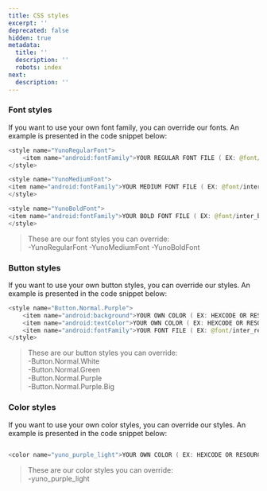 ```yaml
---
title: CSS styles
excerpt: ''
deprecated: false
hidden: true
metadata:
  title: ''
  description: ''
  robots: index
next:
  description: ''
---
```

### Font styles

If you want to use your own font family, you can override our fonts. An example is presented in the code snippet below:

```kotlin
<style name="YunoRegularFont">
    <item name="android:fontFamily">YOUR REGULAR FONT FILE ( EX: @font/inter_regular.ttf)</item>
</style>

<style name="YunoMediumFont">
<item name="android:fontFamily">YOUR MEDIUM FONT FILE ( EX: @font/inter_medium.ttf)</item>
</style>

<style name="YunoBoldFont">
<item name="android:fontFamily">YOUR BOLD FONT FILE ( EX: @font/inter_bold.ttf)</item>
</style>
```

> These are our font styles you can override:\
> -YunoRegularFont -YunoMediumFont -YunoBoldFont

### Button styles

If you want to use your own button styles, you can override our styles. An example is presented in the code snippet below:

```kotlin
<style name="Button.Normal.Purple">
    <item name="android:background">YOUR OWN COLOR ( EX: HEXCODE OR RESOURCE )</item>
    <item name="android:textColor">YOUR OWN COLOR ( EX: HEXCODE OR RESOURCE )</item>
    <item name="android:fontFamily">YOUR FONT FILE ( EX: @font/inter_regular.ttf)</item>
</style>
```

> These are our button styles you can override:\
> -Button.Normal.White\
> -Button.Normal.Green\
> -Button.Normal.Purple\
> -Button.Normal.Purple.Big

### Color styles

If you want to use your own color styles, you can override our styles. An example is presented in the code snippet below:

```kotlin

<color name="yuno_purple_light">YOUR OWN COLOR ( EX: HEXCODE OR RESOURCE )</color>
```

> These are our color styles you can override:\
> -yuno\_purple\_light
